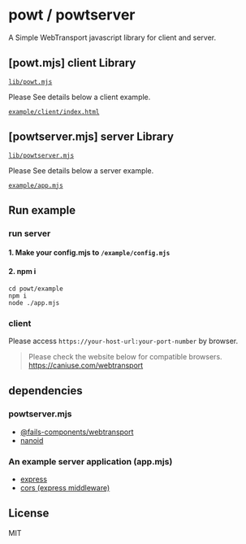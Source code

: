 # powt / powtserver 

A Simple WebTransport javascript library for client and server.

## [powt.mjs] client Library

[`lib/powt.mjs`](./lib/powt.mjs)

Please See details below a client example.

[`example/client/index.html`](./example/client/index.html)

## [powtserver.mjs] server Library

[`lib/powtserver.mjs`](./lib/powtserver.mjs)

Please See details below a server example.

[`example/app.mjs`](./example/app.mjs)

## Run example

### run server

#### 1. Make your config.mjs to `/example/config.mjs`

#### 2. npm i

```
cd powt/example
npm i
node ./app.mjs
```
### client

Please access `https://your-host-url:your-port-number` by browser.

> Please check the website below for compatible browsers.
> https://caniuse.com/webtransport

## dependencies

### powtserver.mjs

- [@fails-components/webtransport](https://github.com/fails-components/webtransport)
- [nanoid](https://github.com/ai/nanoid)

### An example server application (app.mjs)

- [express](https://github.com/expressjs/express)
- [cors (express middleware)](https://www.npmjs.com/package/cors)

## License

MIT


